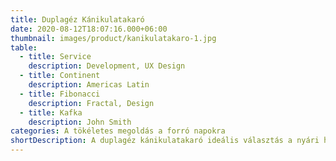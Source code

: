 ```yaml
---
title: Duplagéz Kánikulatakaró
date: 2020-08-12T18:07:16.000+06:00
thumbnail: images/product/kanikulatakaro-1.jpg
table:
  - title: Service
    description: Development, UX Design
  - title: Continent
    description: Americas Latin
  - title: Fibonacci
    description: Fractal, Design
  - title: Kafka
    description: John Smith
categories: A tökéletes megoldás a forró napokra
shortDescription: A duplagéz kánikulatakaró ideális választás a nyári hőségben, amikor még a legkisebbek is kényelmetlenül érzik magukat a melegben. Két rétegben takaróként, egy rétegben pedig textilpelusként használható, sőt, sok baba imádja "nyunyókaként" is. 100% pamut anyaga rendkívül légáteresztő, vékony és könnyed, így ideális választás a forró napokra, amikor fontos a baba komfortja, ugyanakkor nem szeretnénk túlfűteni. Kényelmes, praktikus és sokoldalú!
---
```

